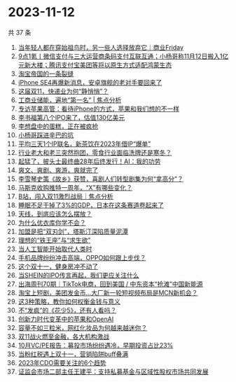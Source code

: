 # 2023-11-12

共 37 条

<!-- BEGIN 36KR -->
<!-- 最后更新时间 2023-11-12 07:04:05 +0800 -->
1. [当年轻人都在穿始祖鸟时，另一些人选择放弃它｜商业Friday](https://36kr.com/p/2512006260637701)
1. [9点1氪丨微信支付与三大运营商条码支付互联互通；小杨哥称11月12日搬入1亿元新大楼；腾讯支付宝美团等将以原生方式适配鸿蒙生态](https://36kr.com/p/2513179253460992)
1. [淘宝帝国的一条裂缝](https://36kr.com/p/2512577530568834)
1. [iPhone SE4再爆新消息，安卓旗舰的老对手要回来了](https://36kr.com/p/2512462525308806)
1. [这届双11，快递业为何“静悄悄”？](https://36kr.com/p/2512578639224960)
1. [工商业储能，遍地“第一名” | 焦点分析](https://36kr.com/p/2512003379937285)
1. [专访苹果高管：看待iPhone的方式，苹果和我们想的不一样](https://36kr.com/p/2513243206963208)
1. [李书福第八个IPO来了，估值130亿美元](https://36kr.com/p/2512274385411970)
1. [李想盘中的蛋糕，正在被疯抢](https://36kr.com/p/2512385322799106)
1. [小杨哥踩进辛巴的坑](https://36kr.com/p/2513458755620864)
1. [平均三天1个IP联名，新茶饮在2023年借IP“爆单”](https://36kr.com/p/2512605346402564)
1. [行业老大和老三突然抱团，零食行业面临洗牌还是寒冬？](https://36kr.com/p/2513259320447239)
1. [起猛了，披头士最终曲28年后终发行！AI：我的功劳](https://36kr.com/p/2512343685173513)
1. [爽文、爽剧、爽游，爽就完了](https://36kr.com/p/2512637135114246)
1. [李雪琴史策《故乡》获赞，喜剧人们转型剧集为何“拿高分”？](https://36kr.com/p/2512577367593219)
1. [马斯克收购推特一周年，“X”有哪些变化？](https://36kr.com/p/2512494137905415)
1. [B站，闯入双11激烈战局｜焦点分析](https://36kr.com/p/2511184358162435)
1. [睡眠不足干掉了3%的GDP，日本在这条赛道卷起来了](https://36kr.com/p/2512538354585605)
1. [天线，到底应该怎么摆放？](https://36kr.com/p/2512358169121033)
1. [为什么优衣库你学不会？](https://36kr.com/p/2512396770304133)
1. [加盟是把“双刃剑”，塔斯汀深陷质量泥潭](https://36kr.com/p/2513264703119496)
1. [理想的“铁王座”与“求生欲”](https://36kr.com/p/2512481664110596)
1. [当人工智能开始取代人类时](https://36kr.com/p/2478612005836677)
1. [手机品牌纷纷冲击高端，OPPO如何跟上步伐？](https://36kr.com/p/2513134314082305)
1. [这个双十一，健身房冲不动了](https://36kr.com/p/2512522955984897)
1. [当SHEIN的IPO传言再起，我们更应关注什么](https://36kr.com/p/2513116588740616)
1. [出海周刊70期｜TikTok电商，回到美国 / 中东资本“抢滩”中国新能源](https://36kr.com/p/2512526007242755)
1. [淘宝上短剧，美团发金币…大厂新一轮短视频布局是MCN新机会？](https://36kr.com/p/2512640368513282)
1. [这3种策略，教你如何权衡金钱与意义](https://36kr.com/p/2482288918452105)
1. [不“发疯”的《花少5》，还有人看吗？](https://36kr.com/p/2513168412987648)
1. [创新力时代变革中的苹果和OpenAI](https://36kr.com/p/2512372600000515)
1. [容量不如三粒米，网红化妆品为何越来越迷你？](https://36kr.com/p/2513158494032132)
1. [双11战火燃至金融，各大机构激战](https://36kr.com/p/2513489177055495)
1. [10月VC/PE报告：募投市场纷纷遇冷，早期投资占比23%](https://36kr.com/p/2512377958289413)
1. [当粉红税遇上双十一，营销陷阱buff叠满](https://36kr.com/p/2512587724099593)
1. [2023年CDO需要关注的6个趋势](https://36kr.com/p/2157234453635072)
1. [证监会市场二部主任王建平：支持私募基金与区域性股权市场共同发展](https://36kr.com/p/2513662511141124)
<!-- END 36KR -->